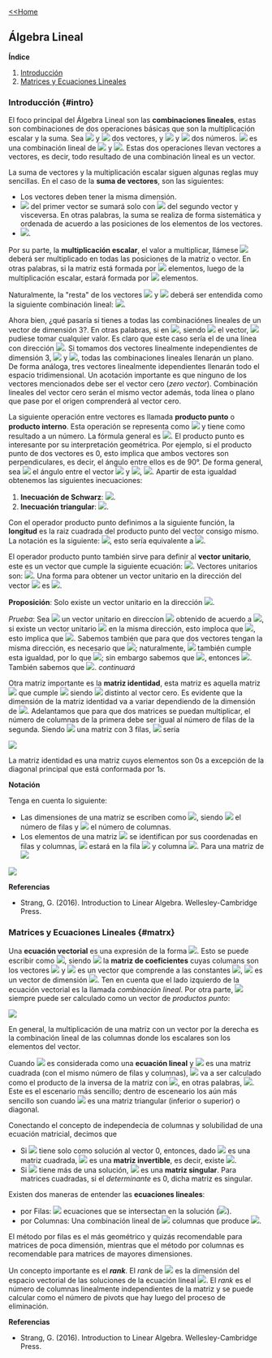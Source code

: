 [<<Home](https://francescoapg.github.io/mathbio/)

## Álgebra Lineal

**Índice**

1. [Introducción](#intro)
2. [Matrices y Ecuaciones Lineales](#matrx)

### Introducción {#intro}

El foco principal del Álgebra Lineal son las **combinaciones lineales**, estas son combinaciones de dos operaciones básicas que son la multiplicación escalar y la suma. Sea <img src="https://render.githubusercontent.com/render/math?math=\large v"> y <img src="https://render.githubusercontent.com/render/math?math=\large w"> dos vectores, y <img src="https://render.githubusercontent.com/render/math?math=\large a"> y <img src="https://render.githubusercontent.com/render/math?math=\large b"> dos números. <img src="https://render.githubusercontent.com/render/math?math=%5Clarge%20av%2Bbw"> es una combinación lineal de <img src="https://render.githubusercontent.com/render/math?math=\large v"> y <img src="https://render.githubusercontent.com/render/math?math=\large w">. Estas dos operaciones llevan vectores a vectores, es decir, todo resultado de una combinación lineal es un vector.

La suma de vectores y la multiplicación escalar siguen algunas reglas muy sencillas. En el caso de la **suma de vectores**, son las siguientes:

- Los vectores deben tener la misma dimensión.
- <img src="https://render.githubusercontent.com/render/math?math=\large a_{ij}"> del primer vector se sumará solo con <img src="https://render.githubusercontent.com/render/math?math=\large b_{ij}"> del segundo vector y visceversa. En otras palabras, la suma se realiza de forma sistemática y ordenada de acuerdo a las posiciones de los elementos de los vectores.
- <img src="https://render.githubusercontent.com/render/math?math=%5Clarge%20v%2Bw%3Dw%2Bv">.

Por su parte, la **multiplicación escalar**, el valor a multiplicar, llámese <img src="https://render.githubusercontent.com/render/math?math=\large k"> deberá ser multiplicado en todas las posiciones de la matriz o vector. En otras palabras, si la matriz está formada por <img src="https://render.githubusercontent.com/render/math?math=\large a_{ij}"> elementos, luego de la multiplicación escalar, estará formada por <img src="https://render.githubusercontent.com/render/math?math=\large ka_{ij}"> elementos.

Naturalmente, la "resta" de los vectores <img src="https://render.githubusercontent.com/render/math?math=\large v"> y <img src="https://render.githubusercontent.com/render/math?math=\large w"> deberá ser entendida como la siguiente combinación lineal: <img src="https://render.githubusercontent.com/render/math?math=%5Clarge%20v%2B(-1)w">.

Ahora bien, ¿qué pasaría si tienes a todas las combinaciónes lineales de un vector de dimensión 3?. En otras palabras, si en <img src="https://render.githubusercontent.com/render/math?math=\large c v">, siendo <img src="https://render.githubusercontent.com/render/math?math=\large v"> el vector, <img src="https://render.githubusercontent.com/render/math?math=\large c"> pudiese tomar cualquier valor. Es claro que este caso sería el de una línea con dirección <img src="https://render.githubusercontent.com/render/math?math=\large v">. Si tomamos dos vectores linealmente independientes de dimensión 3, <img src="https://render.githubusercontent.com/render/math?math=\large v"> y <img src="https://render.githubusercontent.com/render/math?math=\large w">, todas las combinaciones lineales llenarán un plano. De forma análoga, tres vectores linealmente idependientes llenarán todo el espacio tridimensional. Un acotación importante es que ninguno de los vectores mencionados debe ser el vector cero (_zero vector_). Combinación lineales del vector cero serán el mismo vector además, toda línea o plano que pase por el origen comprenderá al vector cero.

La siguiente operación entre vectores es llamada **producto punto** o **producto interno**. Esta operación se representa como <img src="https://render.githubusercontent.com/render/math?math=\large v\cdot w"> y tiene como resultado a un número. La fórmula general es <img src="https://render.githubusercontent.com/render/math?math=%5Clarge%20v_%7B11%7Dw_%7B11%7D%2B...%2Bv_%7Bij%7Dw_%7Bij%7D%2B...%2Bv_%7Bmn%7Dw_%7Bmn%7D">. El producto punto es interesante por su interpretación geométrica. Por ejemplo, si el producto punto de dos vectores es 0, esto implica que ambos vectores son perpendiculares, es decir, el ángulo entre ellos es de 90°. De forma general, sea <img src="https://render.githubusercontent.com/render/math?math=\large \theta"> el ángulo entre el vector <img src="https://render.githubusercontent.com/render/math?math=\large u"> y <img src="https://render.githubusercontent.com/render/math?math=\large v">, <img src="https://render.githubusercontent.com/render/math?math=\large cos(\theta)=(||u||||v||)^{-1}u\cdot v">. Apartir de esta igualdad obtenemos las siguientes inecuaciones:
1. **Inecuación de Schwarz**: <img src="https://render.githubusercontent.com/render/math?math=\large |u\cdot v|\leq ||u||||v||">.
2. **Inecuación triangular**: <img src="https://render.githubusercontent.com/render/math?math=\large ||u+v||\leq ||u||+||v||">.

Con el operador producto punto definimos a la siguiente función, la **longitud** es la raiz cuadrada del producto punto del vector consigo mismo. La notación es la siguiente: <img src="https://render.githubusercontent.com/render/math?math=\large ||v||=(v\cdot v)^{1/2}">, esto sería equivalente a <img src="https://render.githubusercontent.com/render/math?math=%5Clarge%20(v_1%5E2%2B...%2Bv_n%5E2)%5E%7B1%2F2%7D">.

El operador producto punto también sirve para definir al **vector unitario**, este es un vector que cumple la siguiente ecuación: <img src="https://render.githubusercontent.com/render/math?math=\large v\cdot v =1">. Vectores unitarios son: <img src="https://render.githubusercontent.com/render/math?math=%5Clarge%0A%5B1%2C0%5D%5ET%2C%5B0%2C1%5D%5ET%2C%5Bsen(%5Ctheta)%2Ccos(%5Ctheta)%5D%5ET%2C%5B1%2F2%2C1%2F2%2C1%2F2%2C1%2F2%5D%5ET">. Una forma para obtener un vector unitario en la dirección del vector <img src="https://render.githubusercontent.com/render/math?math=\large v"> es <img src="https://render.githubusercontent.com/render/math?math=\large (1/||v||)v">.

**Proposición**: Solo existe un vector unitario en la dirección <img src="https://render.githubusercontent.com/render/math?math=\large u">.

_Prueba_: Sea <img src="https://render.githubusercontent.com/render/math?math=\large v"> un vector unitario en direccíon <img src="https://render.githubusercontent.com/render/math?math=\large u"> obtenido de acuerdo a <img src="https://render.githubusercontent.com/render/math?math=\large (1/||u||)u">, si existe un vector unitario <img src="https://render.githubusercontent.com/render/math?math=\large w"> en la misma dirección, esto imploca que <img src="https://render.githubusercontent.com/render/math?math=\large v\cdot v=1=w\cdot w">, esto implica que <img src="https://render.githubusercontent.com/render/math?math=%5Clarge%0Av_1%5E2%2B...%2Bv_n%5E2%3Dw_1%5E2%2B...%2Bw_n%5E2">. Sabemos también que para que dos vectores tengan la misma dirección, es necesario que <img src="https://render.githubusercontent.com/render/math?math=\large (||u||||v||)^{-1}u\cdot v=cos(0)=1">; naturalmente, <img src="https://render.githubusercontent.com/render/math?math=\large w"> también cumple esta igualdad, por lo que <img src="https://render.githubusercontent.com/render/math?math=\large (||u||||v||)^{-1}u\cdot v =(||u||||w||)^{-1} u \cdot w">; sin embargo sabemos que <img src="https://render.githubusercontent.com/render/math?math=\large |||v||=||w||=1">, entonces <img src="https://render.githubusercontent.com/render/math?math=\large u\cdot v=u\cdot w">. También sabemos que <img src="https://render.githubusercontent.com/render/math?math=\large v\cdot w=1">. _continuará_

Otra matriz importante es la **matriz identidad**, esta matriz es aquella matriz <img src="https://render.githubusercontent.com/render/math?math=\large I"> que cumple <img src="https://render.githubusercontent.com/render/math?math=\large Ix=x"> siendo <img src="https://render.githubusercontent.com/render/math?math=\large x"> distinto al vector cero. Es evidente que la dimensión de la matriz identidad va a variar dependiendo de la dimensión de <img src="https://render.githubusercontent.com/render/math?math=\large x">. Adelantamos que para que dos matrices se puedan multiplicar, el número de columnas de la primera debe ser igual al número de filas de la segunda. Siendo <img src="https://render.githubusercontent.com/render/math?math=\large x"> una matriz con 3 filas, <img src="https://render.githubusercontent.com/render/math?math=\large I"> sería

<img src="https://render.githubusercontent.com/render/math?math=%5Clarge%0A%5Cbegin%7Bbmatrix%7D%0A1%26%200%260%5C%5C%0A0%261%260%5C%5C%0A0%260%261%5C%5C%0A%5Cend%7Bbmatrix%7D">

La matriz identidad es una matriz cuyos elementos son 0s a excepción de la diagonal principal que está conformada por 1s.

**Notación**

Tenga en cuenta lo siguiente:

- Las dimensiones de una matriz se escriben como <img src="https://render.githubusercontent.com/render/math?math=\large m\times n">, siendo <img src="https://render.githubusercontent.com/render/math?math=\large m"> el número de filas y <img src="https://render.githubusercontent.com/render/math?math=\large n"> el número de columnas.
- Los elementos de una matriz <img src="https://render.githubusercontent.com/render/math?math=\large A"> se identifican por sus coordenadas en filas y columnas, <img src="https://render.githubusercontent.com/render/math?math=\large a_{ij}"> estará en la fila <img src="https://render.githubusercontent.com/render/math?math=\large i"> y columna <img src="https://render.githubusercontent.com/render/math?math=\large j">. Para una matriz de <img src="https://render.githubusercontent.com/render/math?math=\large 2\times 2">

<img src="https://render.githubusercontent.com/render/math?math=%5Clarge%0A%5Cbegin%7Bbmatrix%7D%0Aa_%7B11%7D%20%26%20a_%7B12%7D%5C%5C%0Aa_%7B21%7D%26a_%7B22%7D%20%5C%5C%0A%5Cend%7Bbmatrix%7D">

**Referencias**

- Strang, G. (2016). Introduction to Linear Algebra. Wellesley-Cambridge Press.

### Matrices y Ecuaciones Lineales {#matrx}

Una **ecuación vectorial** es una expresión de la forma <img src="https://render.githubusercontent.com/render/math?math=%5Clarge%20c_1v_1%2B...%2Bc_nv_n%3Db">. Esto se puede escribir como <img src="https://render.githubusercontent.com/render/math?math=\large A c =b">, siendo <img src="https://render.githubusercontent.com/render/math?math=\large A"> la **matriz de coeficientes** cuyas columans son los vectores <img src="https://render.githubusercontent.com/render/math?math=\large v_1,...,v_n"> y <img src="https://render.githubusercontent.com/render/math?math=\large c"> es un vector que comprende a las constantes <img src="https://render.githubusercontent.com/render/math?math=\large c_1,...,c_n">, <img src="https://render.githubusercontent.com/render/math?math=\large b"> es un vector de dimensión <img src="https://render.githubusercontent.com/render/math?math=\large m\times 1">. Ten en cuenta que el lado izquierdo de la ecuación vectorial es la llamada _combinación lineal_. Por otra parte, <img src="https://render.githubusercontent.com/render/math?math=\large b"> siempre puede ser calculado como un vector de _productos punto_:

<img src="https://render.githubusercontent.com/render/math?math=%5Clarge%0A%5Cbegin%7Bbmatrix%7D%0A(row_1)%5Ccdot%20c%5C%5C%0A(row_2)%5Ccdot%20c%5C%5C%0A...%5C%5C%0A(row_m)%5Ccdot%20c%5C%5C%0A%5Cend%7Bbmatrix%7D">

En general, la multiplicación de una matriz con un vector por la derecha es la combinación lineal de las columnas donde los escalares son los elementos del vector.

Cuando <img src="https://render.githubusercontent.com/render/math?math=\large Ax=b"> es considerada como una **ecuación lineal** y <img src="https://render.githubusercontent.com/render/math?math=\large A"> es una matriz cuadrada (con el mismo número de filas y columnas), <img src="https://render.githubusercontent.com/render/math?math=\large x"> va a ser calculado como el producto de la inversa de la matriz con <img src="https://render.githubusercontent.com/render/math?math=\large b">, en otras palabras, <img src="https://render.githubusercontent.com/render/math?math=\large x=A^{-1}b">. Este es el escenario más sencillo; dentro de esceneario los aún más sencillo son cuando <img src="https://render.githubusercontent.com/render/math?math=\large A"> es una matriz triangular (inferior o superior) o diagonal.

Conectando el concepto de independecia de columnas y solubilidad de una ecuación matricial, decimos que 

- Si <img src="https://render.githubusercontent.com/render/math?math=\large Ax=0"> tiene solo como solución al vector 0, entonces, dado <img src="https://render.githubusercontent.com/render/math?math=\large A"> es una matriz cuadrada, <img src="https://render.githubusercontent.com/render/math?math=\large A"> es una **matriz invertible**, es decir, existe <img src="https://render.githubusercontent.com/render/math?math=\large A^{-1}">.
- Si <img src="https://render.githubusercontent.com/render/math?math=\large Ax=0"> tiene más de una solución, <img src="https://render.githubusercontent.com/render/math?math=\large A"> es una **matriz singular**. Para matrices cuadradas, si el _determinante_ es 0, dicha matriz es singular.

Existen dos maneras de entender las **ecuaciones lineales**:

- por Filas: <img src="https://render.githubusercontent.com/render/math?math=\large m"> ecuaciones que se intersectan en la solución (<img src="https://render.githubusercontent.com/render/math?math=\large x">).
- por Columnas: Una combinación lineal de <img src="https://render.githubusercontent.com/render/math?math=\large n"> columnas que produce <img src="https://render.githubusercontent.com/render/math?math=\large b">.

El método por filas es el más geométrico y quizás recomendable para matrices de poca dimensión, mientras que el método por columnas es recomendable para matrices de mayores dimensiones.

Un concepto importante es el _**rank**_. El _rank_ de <img src="https://render.githubusercontent.com/render/math?math=\large A"> es la dimensión del espacio vectorial de las soluciones de la ecuación lineal <img src="https://render.githubusercontent.com/render/math?math=\large Ax=0">. El _rank_ es el número de columnas linealmente independientes de la matriz y se puede calcular como el número de pivots que hay luego del proceso de eliminación.

**Referencias**

- Strang, G. (2016). Introduction to Linear Algebra. Wellesley-Cambridge Press.

